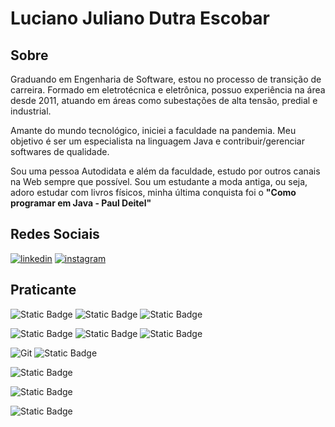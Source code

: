 # Luciano Juliano Dutra Escobar

## Sobre
Graduando em Engenharia de Software, estou no processo de transição de carreira. Formado em eletrotécnica e eletrônica, possuo experiência na área desde 2011, atuando em áreas como subestações de alta tensão, predial e industrial.

Amante do mundo tecnológico, iniciei a faculdade na pandemia. Meu objetivo é ser um especialista na linguagem Java e contribuir/gerenciar softwares de qualidade.

Sou uma pessoa Autodidata e além da faculdade, estudo por outros canais na Web sempre que possível. Sou um estudante a moda antiga, ou seja, adoro estudar com livros físicos, minha última conquista foi o **"Como programar em Java - Paul Deitel"**

## Redes Sociais


[![linkedin](https://img.shields.io/badge/linkedin-000?style=for-the-badge&logo=linkedin&logoColor=blue)](https://www.linkedin.com/in/lucianojdescobar/)
[![instagram](https://img.shields.io/badge/instagram-000?style=for-the-badge&logo=instagram&logoColor=blue)](https://www.instagram.com/luciano.dutraescobar/)


## Praticante

![Static Badge](https://img.shields.io/badge/Java-000?style=for-the-badge&logo=oracle&logoColor=%23F80000)
![Static Badge](https://img.shields.io/badge/Spring-000?style=for-the-badge&logo=spring&logoColor=%236DB33F)
![Static Badge](https://img.shields.io/badge/Hibernate-000?style=for-the-badge&logo=hibernate&logoColor=%2359666C)

![Static Badge](https://img.shields.io/badge/html_5_-000?style=for-the-badge&logo=html5&logoColor=%23E34F26)
![Static Badge](https://img.shields.io/badge/Css_3_-000?style=for-the-badge&logo=css3&logoColor=%23ffffff)
![Static Badge](https://img.shields.io/badge/JavaScript-000?style=for-the-badge&logo=javascript&logoColor=%23FFCE00)

![Git](https://img.shields.io/badge/Git-000?style=for-the-badge&logo=git&logoColor=%23F05032)
![Static Badge](https://img.shields.io/badge/GitHub-000?style=for-the-badge&logo=github&logoColor=%23ffffff)

![Static Badge](https://img.shields.io/badge/MySql-000?style=for-the-badge&logo=mysql&logoColor=%234479A1)

![Static Badge](https://img.shields.io/badge/Apache_Maven-000?style=for-the-badge&logo=apache&logoColor=%23C71A36)

![Static Badge](https://img.shields.io/badge/Eclipse_IDE-000?style=for-the-badge&logo=eclipseide&logoColor=%232C2255)
